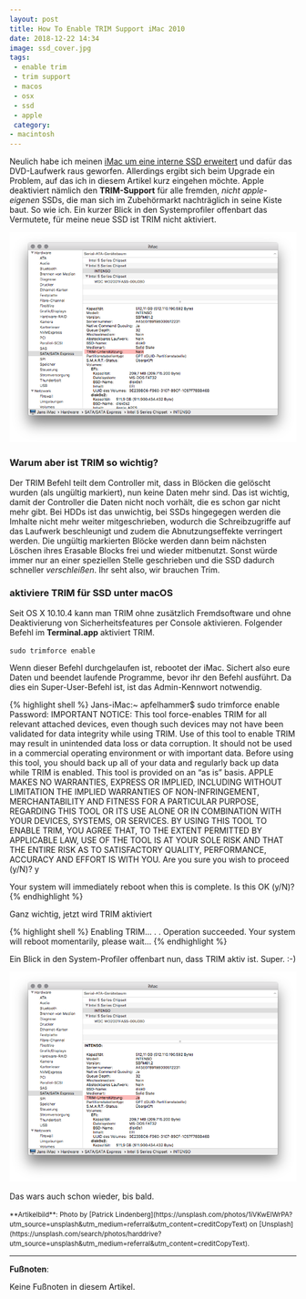 ```yaml
---
layout: post
title: How To Enable TRIM Support iMac 2010
date: 2018-12-22 14:34
image: ssd_cover.jpg
tags:
 - enable trim
 - trim support
 - macos
 - osx
 - ssd
 - apple
 category:
- macintosh
---
```


Neulich habe ich meinen [iMac um eine interne SSD erweitert](/2018/12/22/Time-to-upgrade-the-iMac/) und dafür das DVD-Laufwerk raus geworfen. Allerdings ergibt sich beim Upgrade ein Problem, auf das ich in diesem Artikel kurz eingehen möchte. Apple deaktiviert nämlich den **TRIM-Support** für alle fremden, *nicht apple-eigenen* SSDs, die man sich im Zubehörmarkt nachträglich in seine Kiste baut. So wie ich. Ein kurzer Blick in den Systemprofiler offenbart das Vermutete, für meine neue SSD ist TRIM nicht aktiviert. <!--more-->

![](/assets/2018/12/imac/trim1.png)

### Warum aber ist TRIM so wichtig?
Der TRIM Befehl teilt dem Controller mit, dass in Blöcken die gelöscht wurden (als ungültig markiert), nun keine Daten mehr sind. Das ist wichtig, damit der Controller die Daten nicht noch vorhält, die es schon gar nicht mehr gibt. Bei HDDs ist das unwichtig, bei SSDs hingegegen werden die Imhalte nicht mehr weiter mitgeschrieben, wodurch die Schreibzugriffe auf das Laufwerk beschleunigt und zudem die Abnutzungseffekte verringert werden. Die ungültig markierten Blöcke werden dann beim nächsten Löschen ihres Erasable Blocks frei und wieder mitbenutzt. Sonst würde immer nur an einer speziellen Stelle geschrieben und die SSD dadurch schneller *verschleißen*. Ihr seht also, wir brauchen Trim.

### aktiviere TRIM für SSD unter macOS

Seit OS X 10.10.4 kann man TRIM ohne zusätzlich Fremdsoftware und ohne Deaktivierung von Sicherheitsfeatures per Console aktivieren. Folgender Befehl im **Terminal.app** aktiviert TRIM.

<code>sudo trimforce enable</code>

Wenn dieser Befehl durchgelaufen ist, rebootet der iMac. Sichert also eure Daten und beendet laufende Programme, bevor ihr den Befehl ausführt. Da dies ein Super-User-Befehl ist, ist das Admin-Kennwort notwendig.

{% highlight shell %}
Jans-iMac:~ apfelhammer$ sudo trimforce enable
Password:
IMPORTANT NOTICE:  This tool force-enables TRIM for all relevant attached
devices, even though such devices may not have been validated for data
integrity while using TRIM.  Use of this tool to enable TRIM may result in
unintended data loss or data corruption.  It should not be used in a commercial
operating environment or with important data. Before using this tool, you
should back up all of your data and regularly back up data while TRIM is
enabled.  This tool is provided on an “as is” basis. APPLE MAKES NO WARRANTIES,
EXPRESS OR IMPLIED, INCLUDING WITHOUT LIMITATION THE IMPLIED WARRANTIES OF
NON-INFRINGEMENT, MERCHANTABILITY AND FITNESS FOR A PARTICULAR PURPOSE,
REGARDING THIS TOOL OR ITS USE ALONE OR IN COMBINATION WITH YOUR DEVICES,
SYSTEMS, OR SERVICES. BY USING THIS TOOL TO ENABLE TRIM, YOU AGREE THAT, TO THE
EXTENT PERMITTED BY APPLICABLE LAW, USE OF THE TOOL IS AT YOUR SOLE RISK AND
THAT THE ENTIRE RISK AS TO SATISFACTORY QUALITY, PERFORMANCE, ACCURACY AND
EFFORT IS WITH YOU.
Are you sure you wish to proceed (y/N)? y

Your system will immediately reboot when this is complete.
Is this OK (y/N)?
{% endhighlight %}

Ganz wichtig, jetzt wird TRIM aktiviert

{% highlight shell %}
Enabling TRIM...
.
.
Operation succeeded. Your system will reboot momentarily, please wait...
{% endhighlight %}

Ein Blick in den System-Profiler offenbart nun, dass TRIM aktiv ist. Super. :-)

![](/assets/2018/12/imac/trim2.png)

Das wars auch schon wieder, bis bald.

<small>
**Artikelbild**: Photo by [Patrick Lindenberg](https://unsplash.com/photos/1iVKwElWrPA?utm_source=unsplash&utm_medium=referral&utm_content=creditCopyText) on [Unsplash](https://unsplash.com/search/photos/harddrive?utm_source=unsplash&utm_medium=referral&utm_content=creditCopyText).
</small>

---

**Fußnoten**:

Keine Fußnoten in diesem Artikel.
